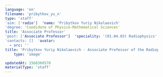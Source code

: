 ```yaml
---
language: 'en'
filename: 'pribytkov_yu_n'
type: 'staff'
'aim: ['radio']  'name: 'Pribytkov Yuriy Nikolaevich'
'degree: 'Candidate of Physico-Mathematical Sciences'
title: 'Associate Professor'
'post: ['Associate Professor']  'speciality: '(01.04.03) Radiophysics'
'contacts: []  'avatar:
  - src: ''
title: 'Pribytkov Yuriy Nikolaevich - Associate Professor of the Radiophysics Department'
    type: 'image'

updatedAt: 1568360578
materialType: 'staff'
---
```


